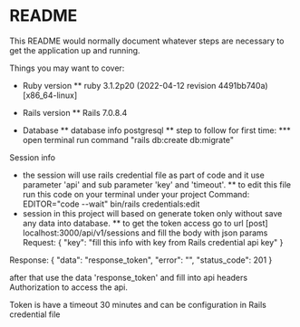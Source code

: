# README

This README would normally document whatever steps are necessary to get the
application up and running.

Things you may want to cover:

* Ruby version
** ruby 3.1.2p20 (2022-04-12 revision 4491bb740a) [x86_64-linux]

* Rails version
** Rails 7.0.8.4

* Database
** database info postgresql
** step to follow for first time:
*** open terminal run command "rails db:create db:migrate"

Session info
* the session will use rails credential file as part of code and it use parameter 'api' and sub parameter 'key' and 'timeout'. 
** to edit this file run this code on your terminal under your project
  Command: EDITOR="code --wait" bin/rails credentials:edit
* session in this project will based on generate token only without save any data into database.
** to get the token access go to url [post] localhost:3000/api/v1/sessions and fill the body with json params
Request:
{
  "key": "fill this info with key from Rails credential api key"
}

Response:
{
    "data": "response_token",
    "error": "",
    "status_code": 201
}

after that use the data 'response_token' and fill into api headers Authorization to access the api. 

Token is have a timeout 30 minutes and can be configuration in Rails credential file